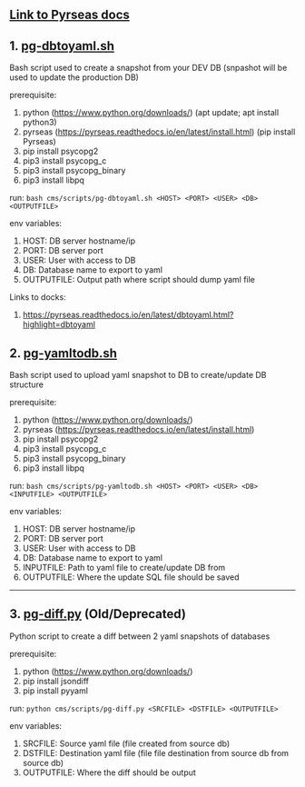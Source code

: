 ## [Link to Pyrseas docs](https://pyrseas.readthedocs.io/_/downloads/en/latest/pdf/)

## 1. [pg-dbtoyaml.sh](./pg-dbtoyaml.sh)

Bash script used to create a snapshot from your DEV DB (snpashot will be used to update the production DB)

prerequisite:
1. python (https://www.python.org/downloads/) (apt update; apt install python3)
2. pyrseas (https://pyrseas.readthedocs.io/en/latest/install.html) (pip install Pyrseas)
3. pip install psycopg2
4. pip3 install psycopg_c
5. pip3 install psycopg_binary
6. pip3 install libpq

run: 
```bash cms/scripts/pg-dbtoyaml.sh <HOST> <PORT> <USER> <DB> <OUTPUTFILE>```

env variables: 
1. HOST: DB server hostname/ip 
2. PORT: DB server port
3. USER: User with access to DB
4. DB: Database name to export to yaml
5. OUTPUTFILE: Output path where script should dump yaml file

Links to docks: 
1. https://pyrseas.readthedocs.io/en/latest/dbtoyaml.html?highlight=dbtoyaml

## 2. [pg-yamltodb.sh](./pg-yamltodb.sh)

Bash script used to upload yaml snapshot to DB to create/update DB structure

prerequisite:
1. python (https://www.python.org/downloads/)
2. pyrseas (https://pyrseas.readthedocs.io/en/latest/install.html)
3. pip install psycopg2
4. pip3 install psycopg_c
5. pip3 install psycopg_binary
6. pip3 install libpq

run: 
```bash cms/scripts/pg-yamltodb.sh <HOST> <PORT> <USER> <DB> <INPUTFILE> <OUTPUTFILE>```

env variables: 
1. HOST: DB server hostname/ip 
2. PORT: DB server port
3. USER: User with access to DB
4. DB: Database name to export to yaml
5. INPUTFILE: Path to yaml file to create/update DB from
6. OUTPUTFILE: Where the update SQL file should be saved

---

## 3. [pg-diff.py](./pg-diff.py) (Old/Deprecated)

Python script to create a diff between 2 yaml snapshots of databases

prerequisite:
1. python (https://www.python.org/downloads/)
2. pip install jsondiff
3. pip install pyyaml

run: 
```python cms/scripts/pg-diff.py <SRCFILE> <DSTFILE> <OUTPUTFILE>```

env variables: 
1. SRCFILE: Source yaml file (file created from source db)
2. DSTFILE: Destination yaml file (file file destination from source db from source db)
3. OUTPUTFILE: Where the diff should be output
